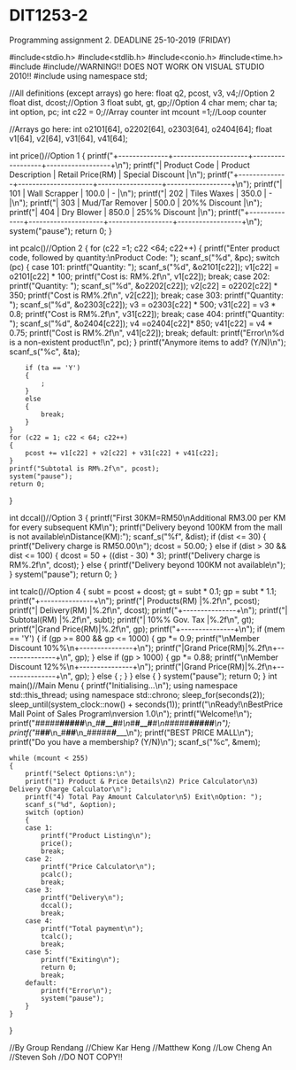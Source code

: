 # DIT1253-2
Programming assignment 2. DEADLINE 25-10-2019 (FRIDAY)

#include<stdio.h>
#include<stdlib.h>
#include<conio.h>
#include<time.h>
#include<iostream>
#include<chrono>//WARNING!! DOES NOT WORK ON VISUAL STUDIO 2010!!
#include<thread>
using namespace std;

//All definitions (except arrays) go here:
float q2, pcost, v3, v4;//Option 2
float dist, dcost;//Option 3
float subt, gt, gp;//Option 4
char mem;
char ta;
int option, pc;
int c22 = 0;//Array counter
int mcount =1;//Loop counter

//Arrays go here:
int o2101[64], o2202[64], o2303[64], o2404[64];
float v1[64], v2[64], v31[64], v41[64];

int price()//Option 1
{
	printf("+--------------+---------------------+------------------+------------------+\n");
	printf("| Product Code | Product Description | Retail Price(RM) | Special Discount |\n");
	printf("+--------------+---------------------+------------------+------------------+\n");
	printf("|     101      |    Wall Scrapper    |      100.0       |        -         |\n");
	printf("|     202      |     Tiles Waxes     |      350.0       |        -         |\n");
	printf("|     303      |   Mud/Tar Remover   |      500.0       |   20%% Discount   |\n");
	printf("|     404      |      Dry Blower     |      850.0       |   25%% Discount   |\n");
	printf("+--------------+---------------------+------------------+------------------+\n");
	system("pause");
	return 0;
}

int pcalc()//Option 2
{
	for (c22 =1; c22 <64; c22++)
	{
		printf("Enter product code, followed by quantity:\nProduct Code: ");
		scanf_s("%d", &pc);
		switch (pc)
		{
			case 101:
				printf("Quantity: ");
				scanf_s("%d", &o2101[c22]);
				v1[c22] = o2101[c22] * 100;
				printf("Cost is: RM%.2f\n", v1[c22]);
				break;
			case 202:
				printf("Quantity: ");
				scanf_s("%d", &o2202[c22]);
				v2[c22] = o2202[c22] * 350;
				printf("Cost is RM%.2f\n", v2[c22]);
				break;
			case 303:
				printf("Quantity: ");
				scanf_s("%d", &o2303[c22]);
				v3 = o2303[c22] * 500;
				v31[c22] = v3 * 0.8;
				printf("Cost is RM%.2f\n", v31[c22]);
				break;
			case 404:
				printf("Quantity: ");
				scanf_s("%d", &o2404[c22]);
				v4 =o2404[c22]* 850;
				v41[c22] = v4 * 0.75;
				printf("Cost is RM%.2f\n", v41[c22]);
				break;
			default:
				printf("Error\n%d is a non-existent product!\n", pc);
		}
		printf("Anymore items to add? (Y/N)\n");
		scanf_s("%c", &ta);
		
		if (ta == 'Y')
		{
			;
		}
		else
		{
			break;
		}
	}
	for (c22 = 1; c22 < 64; c22++)
	{
		pcost += v1[c22] + v2[c22] + v31[c22] + v41[c22];
	}
	printf("Subtotal is RM%.2f\n", pcost);
	system("pause");
	return 0;
}

int dccal()//Option 3
{
	printf("First 30KM=RM50\nAdditional RM3.00 per KM for every subsequent KM\n");
	printf("Delivery beyond 100KM from the mall is not available\nDistance(KM):");
	scanf_s("%f", &dist);
	if (dist <= 30)
	{
		printf("Delivery charge is RM50.00\n");
		dcost = 50.00;
	}
	else if (dist > 30 && dist <= 100)
	{
		dcost = 50 + ((dist - 30) * 3);
		printf("Delivery charge is RM%.2f\n", dcost);
	}
	else
	{
		printf("Delivery beyond 100KM not available\n");
	}
	system("pause");
	return 0;
}

int tcalc()//Option 4
{
	subt = pcost + dcost;
	gt = subt * 0.1;
	gp = subt * 1.1;
	printf("+---------------+\n");
	printf("| Products(RM)  |%.2f\n", pcost);
	printf("| Delivery(RM)  |%.2f\n", dcost);
	printf("+---------------+\n");
	printf("| Subtotal(RM)  |%.2f\n", subt);
	printf("| 10%% Gov. Tax  |%.2f\n", gt);
	printf("|Grand Price(RM)|%.2f\n", gp);
	printf("+---------------+\n");
	if (mem == 'Y')
	{
		if (gp >= 800 && gp <= 1000)
		{
			gp *= 0.9;
			printf("\nMember Discount 10%%\n+---------------+\n");
			printf("|Grand Price(RM)|%.2f\n+---------------+\n", gp);
		}
		else if (gp > 1000)
		{
			gp *= 0.88;
			printf("\nMember Discount 12%%\n+---------------+\n");
			printf("|Grand Price(RM)|%.2f\n+---------------+\n", gp);
		}
		else
		{
			;
		}
	}
	else
	{ }
	system("pause");
	return 0;
}
int main()//Main Menu
{
	printf("Initialising...\n");
	using namespace std::this_thread;
	using namespace std::chrono;
	sleep_for(seconds(2));
	sleep_until(system_clock::now() + seconds(1));
	printf("\nReady!\nBestPrice Mall Point of Sales Program\nversion 1.0\n");
	printf("Welcome!\n");
	printf("_#####___#####__\n_#____#__#____#_\n_#____#__#____#_\n_#####___#####__\n");
	printf("_#____#__#______\n_#____#__#______\n_#####___#______\n");
	printf("BEST PRICE MALL\n");
	printf("Do you have a membership? (Y/N)\n");
	scanf_s("%c", &mem);
	
	while (mcount < 255)
	{
		printf("Select Options:\n");
		printf("1) Product & Price Details\n2) Price Calculator\n3) Delivery Charge Calculator\n");
		printf("4) Total Pay Amount Calculator\n5) Exit\nOption: ");
		scanf_s("%d", &option);
		switch (option)
		{
		case 1:
			printf("Product Listing\n");
			price();
			break;
		case 2:
			printf("Price Calculator\n");
			pcalc();
			break;
		case 3:
			printf("Delivery\n");
			dccal();
			break;
		case 4:
			printf("Total payment\n");
			tcalc();
			break;
		case 5:
			printf("Exiting\n");
			return 0;
			break;
		default:
			printf("Error\n");
			system("pause");
		}
	}

}

//By Group Rendang
//Chiew Kar Heng
//Matthew Kong
//Low Cheng An
//Steven Soh
//DO NOT COPY!!
